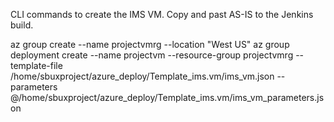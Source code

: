 CLI commands to create the IMS VM.   Copy and past AS-IS to the Jenkins build.

az group create --name projectvmrg --location "West US"
az group deployment create --name projectvm --resource-group projectvmrg --template-file /home/sbuxproject/azure_deploy/Template_ims.vm/ims_vm.json --parameters @/home/sbuxproject/azure_deploy/Template_ims.vm/ims_vm_parameters.json
